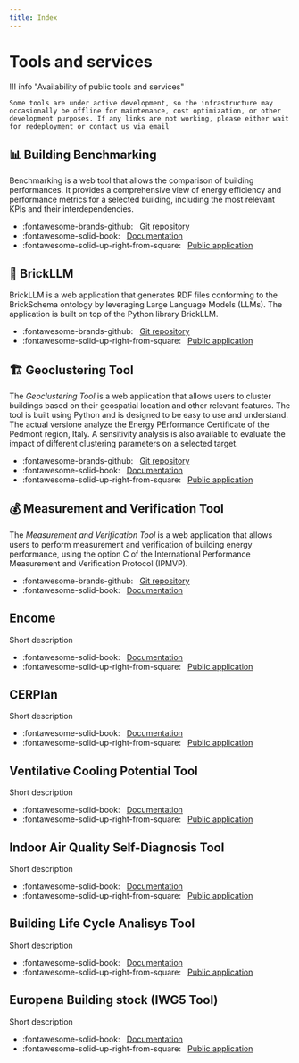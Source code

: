 ```yaml
---
title: Index
---
```


# Tools and services

!!! info "Availability of public tools and services"

    Some tools are under active development, so the infrastructure may occasionally be offline for maintenance, cost optimization, or other development purposes. If any links are not working, please either wait for redeployment or contact us via email 

## 📊 Building Benchmarking

Benchmarking is a web tool that allows the comparison of building performances. It provides a comprehensive view of energy efficiency and performance metrics for a selected building, including the most relevant KPIs and their interdependencies.

- :fontawesome-brands-github: &nbsp; [Git repository](https://github.com/EURAC-EEBgroup/MODERATE_building_benchmarking)
- :fontawesome-solid-book: &nbsp; [Documentation](benchmarking.md)
- :fontawesome-solid-up-right-from-square: &nbsp; [Public application](https://tools.eeb.eurac.edu/building_benchmarking/)

## 🧠 BrickLLM

BrickLLM is a web application that generates RDF files conforming to the BrickSchema ontology by leveraging Large Language Models (LLMs). The application is built on top of the Python library BrickLLM.

- :fontawesome-brands-github: &nbsp; [Git repository](https://github.com/EURAC-EEBgroup/BrickLLM-App)
- :fontawesome-solid-up-right-from-square: &nbsp; [Public application](https://tools.eeb.eurac.edu/brickllm/)

## 🏗️ Geoclustering Tool

The _Geoclustering Tool_ is a web application that allows users to cluster buildings based on their geospatial location and other relevant features. The tool is built using Python and is designed to be easy to use and understand. 
The actual versione analyze the Energy PErformance Certificate of the Pedmont region, Italy.
A sensitivity analysis is also available to evaluate the impact of different clustering parameters on a selected target.

- :fontawesome-brands-github: &nbsp; [Git repository](https://github.com/EURAC-EEBgroup/geoclustering_epc)
- :fontawesome-solid-book: &nbsp; [Documentation](geoclustering_tools.md)
- :fontawesome-solid-up-right-from-square: &nbsp; [Public application](https://tools.eeb.eurac.edu/epc_clustering/piemonte/)

## 💰 Measurement and Verification Tool

The _Measurement and Verification Tool_ is a web application that allows users to perform measurement and verification of building energy performance, using the option C of the International Performance Measurement and Verification Protocol (IPMVP).

- :fontawesome-brands-github: &nbsp; [Git repository](https://github.com/EURAC-EEBgroup/Measurement-and-verification)
- :fontawesome-solid-book: &nbsp; [Documentation](mea_and_ver.md)

## Encome 

Short description

<!-- - :fontawesome-brands-github: &nbsp; [Git repository]() -->
- :fontawesome-solid-book: &nbsp; [Documentation](Encome.md)
- :fontawesome-solid-up-right-from-square: &nbsp; [Public application](https://tools.eeb.eurac.edu/encome/)

## CERPlan

Short description

<!-- - :fontawesome-brands-github: &nbsp; [Git repository]() -->
- :fontawesome-solid-book: &nbsp; [Documentation](CERPlan.md)
- :fontawesome-solid-up-right-from-square: &nbsp; [Public application](https://cerplan.eurac.edu)

## Ventilative Cooling Potential Tool 

Short description

<!-- - :fontawesome-brands-github: &nbsp; [Git repository]() -->
- :fontawesome-solid-book: &nbsp; [Documentation](Ventilative_Cooling_Potential.md)
- :fontawesome-solid-up-right-from-square: &nbsp; [Public application](https://tools.eeb.eurac.edu/ventilative_cooling_potential/)

## Indoor Air Quality Self-Diagnosis Tool 

Short description

<!-- - :fontawesome-brands-github: &nbsp; [Git repository]() -->
- :fontawesome-solid-book: &nbsp; [Documentation](IAQ_Self_Diagnosis.md)
- :fontawesome-solid-up-right-from-square: &nbsp; [Public application](https://tools.eeb.eurac.edu/iaq_self_diagnosis/)

## Building Life Cycle Analisys Tool 

Short description

<!-- - :fontawesome-brands-github: &nbsp; [Git repository]() -->
- :fontawesome-solid-book: &nbsp; [Documentation](BLCA.md)
- :fontawesome-solid-up-right-from-square: &nbsp; [Public application](https://tools.eeb.eurac.edu/blca/)

## Europena Building stock (IWG5 Tool)

Short description

<!-- - :fontawesome-brands-github: &nbsp; [Git repository]() -->
- :fontawesome-solid-book: &nbsp; [Documentation](IWG5.md)
- :fontawesome-solid-up-right-from-square: &nbsp; [Public application](https://tools.eeb.eurac.edu/iwg5/)


